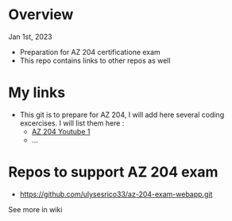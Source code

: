 # Overview

Jan 1st, 2023

- Preparation for AZ 204 certificatione exam
- This repo contains links to other repos as well

# My links

- This git is to prepare for AZ 204, I will add here several coding excercises. I will list them here :
   - [AZ 204 Youtube 1](https://youtu.be/anef67apIEA)
   - ...
   
# Repos to support AZ 204 exam

- https://github.com/ulysesrico33/az-204-exam-webapp.git


See more in wiki

